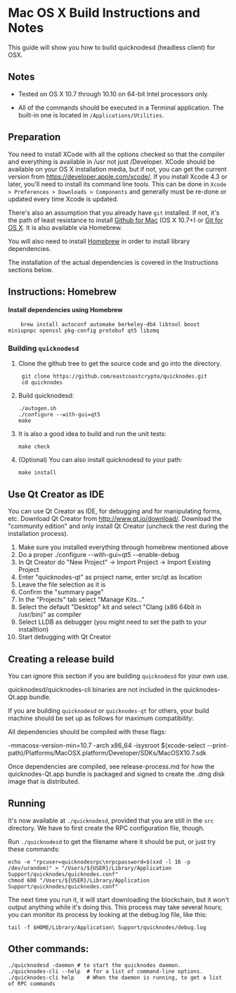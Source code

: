 Mac OS X Build Instructions and Notes
====================================
This guide will show you how to build quicknodesd (headless client) for OSX.

Notes
-----

* Tested on OS X 10.7 through 10.10 on 64-bit Intel processors only.

* All of the commands should be executed in a Terminal application. The
built-in one is located in `/Applications/Utilities`.

Preparation
-----------

You need to install XCode with all the options checked so that the compiler
and everything is available in /usr not just /Developer. XCode should be
available on your OS X installation media, but if not, you can get the
current version from https://developer.apple.com/xcode/. If you install
Xcode 4.3 or later, you'll need to install its command line tools. This can
be done in `Xcode > Preferences > Downloads > Components` and generally must
be re-done or updated every time Xcode is updated.

There's also an assumption that you already have `git` installed. If
not, it's the path of least resistance to install [Github for Mac](https://mac.github.com/)
(OS X 10.7+) or
[Git for OS X](https://code.google.com/p/git-osx-installer/). It is also
available via Homebrew.

You will also need to install [Homebrew](http://brew.sh) in order to install library
dependencies.

The installation of the actual dependencies is covered in the Instructions
sections below.

Instructions: Homebrew
----------------------

#### Install dependencies using Homebrew

        brew install autoconf automake berkeley-db4 libtool boost miniupnpc openssl pkg-config protobuf qt5 libzmq

### Building `quicknodesd`

1. Clone the github tree to get the source code and go into the directory.

        git clone https://github.com/eastcoastcrypto/quicknodes.git
        cd quicknodes

2.  Build quicknodesd:

        ./autogen.sh
        ./configure --with-gui=qt5
        make

3.  It is also a good idea to build and run the unit tests:

        make check

4.  (Optional) You can also install quicknodesd to your path:

        make install

Use Qt Creator as IDE
------------------------
You can use Qt Creator as IDE, for debugging and for manipulating forms, etc.
Download Qt Creator from http://www.qt.io/download/. Download the "community edition" and only install Qt Creator (uncheck the rest during the installation process).

1. Make sure you installed everything through homebrew mentioned above
2. Do a proper ./configure --with-gui=qt5 --enable-debug
3. In Qt Creator do "New Project" -> Import Project -> Import Existing Project
4. Enter "quicknodes-qt" as project name, enter src/qt as location
5. Leave the file selection as it is
6. Confirm the "summary page"
7. In the "Projects" tab select "Manage Kits..."
8. Select the default "Desktop" kit and select "Clang (x86 64bit in /usr/bin)" as compiler
9. Select LLDB as debugger (you might need to set the path to your installtion)
10. Start debugging with Qt Creator

Creating a release build
------------------------
You can ignore this section if you are building `quicknodesd` for your own use.

quicknodesd/quicknodes-cli binaries are not included in the quicknodes-Qt.app bundle.

If you are building `quicknodesd` or `quicknodes-qt` for others, your build machine should be set up
as follows for maximum compatibility:

All dependencies should be compiled with these flags:

 -mmacosx-version-min=10.7
 -arch x86_64
 -isysroot $(xcode-select --print-path)/Platforms/MacOSX.platform/Developer/SDKs/MacOSX10.7.sdk

Once dependencies are compiled, see release-process.md for how the quicknodes-Qt.app
bundle is packaged and signed to create the .dmg disk image that is distributed.

Running
-------

It's now available at `./quicknodesd`, provided that you are still in the `src`
directory. We have to first create the RPC configuration file, though.

Run `./quicknodesd` to get the filename where it should be put, or just try these
commands:

    echo -e "rpcuser=quicknodesrpc\nrpcpassword=$(xxd -l 16 -p /dev/urandom)" > "/Users/${USER}/Library/Application Support/quicknodes/quicknodes.conf"
    chmod 600 "/Users/${USER}/Library/Application Support/quicknodes/quicknodes.conf"

The next time you run it, it will start downloading the blockchain, but it won't
output anything while it's doing this. This process may take several hours;
you can monitor its process by looking at the debug.log file, like this:

    tail -f $HOME/Library/Application\ Support/quicknodes/debug.log

Other commands:
-------

    ./quicknodesd -daemon # to start the quicknodes daemon.
    ./quicknodes-cli --help  # for a list of command-line options.
    ./quicknodes-cli help    # When the daemon is running, to get a list of RPC commands
